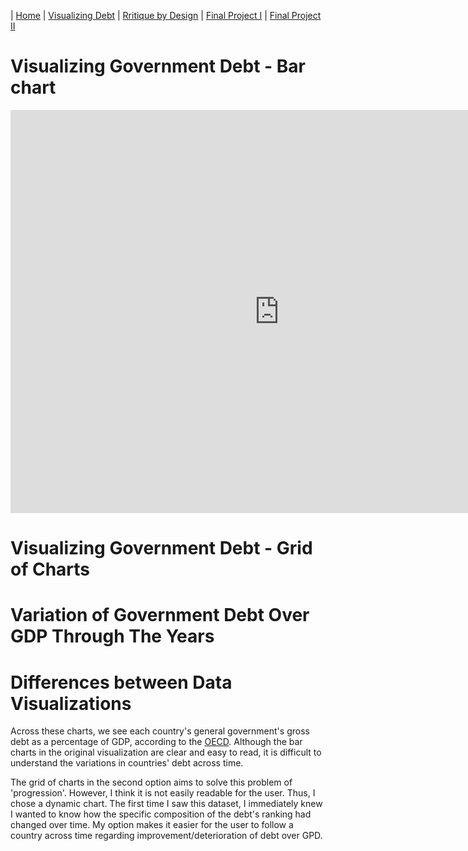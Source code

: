 | [Home](README.md) | [Visualizing Debt](government-debt.md) | [Rritique by Design](critique-by-design.md) | [Final Project I](final_part1.md) | [Final Project II](final-project-part-two.md)

# Visualizing Government Debt - Bar chart

<iframe src="https://data.oecd.org/chart/7bes" width="860" height="645" style="border: 0" mozallowfullscreen="true" webkitallowfullscreen="true" allowfullscreen="true"><a href="https://data.oecd.org/chart/7bes" target="_blank">OECD Chart: General government debt, Total, % of GDP, Annual, 2019</a></iframe>

# Visualizing Government Debt - Grid of Charts

<div class="flourish-embed flourish-chart" data-src="visualisation/14976674"><script src="https://public.flourish.studio/resources/embed.js"></script></div>

# Variation of Government Debt Over GDP Through The Years

<div class="flourish-embed flourish-bar-chart-race" data-src="visualisation/14984548"><script src="https://public.flourish.studio/resources/embed.js"></script></div>

# Differences between Data Visualizations

Across these charts, we see each country's general government's gross debt as a percentage of GDP, according to the <a href="https://data.oecd.org/gga/general-government-debt.htm" target="_blank">OECD</a>. Although the bar charts in the original visualization are clear and easy to read, it is difficult to understand the variations in countries' debt across time. 

The grid of charts in the second option aims to solve this problem of 'progression'. However, I think it is not easily readable for the user. Thus, I chose a dynamic chart. The first time I saw this dataset, I immediately knew I wanted to know how the specific composition of the debt's ranking had changed over time. My option makes it easier for the user to follow a country across time regarding improvement/deterioration of debt over GPD.
